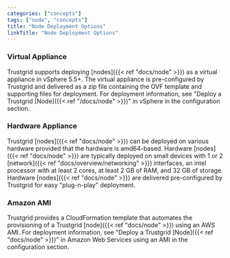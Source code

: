 ```yaml
---
categories: ["concepts"]
tags: ["node", "concepts"]
title: "Node Deployment Options"
linkTitle: "Node Deployment Options"
---
```


### Virtual Appliance

Trustgrid supports deploying [nodes]({{< ref "docs/node" >}}) as a virtual appliance in vSphere 5.5+. The virtual appliance is pre-configured by Trustgrid and delivered as a zip file containing the OVF template and supporting files for deployment. For deployment information, see "Deploy a Trustgrid [Node]({{< ref "/docs/node" >}})" in vSphere in the configuration section.

### Hardware Appliance

Trustgrid [nodes]({{< ref "docs/node" >}}) can be deployed on various hardware provided that the hardware is amd64-based. Hardware [nodes]({{< ref "docs/node" >}}) are typically deployed on small devices with 1 or 2 [network]({{< ref "docs/overview/networking" >}}) interfaces, an intel processor with at least 2 cores, at least 2 GB of RAM, and 32 GB of storage. Hardware [nodes]({{< ref "docs/node" >}}) are delivered pre-configured by Trustgrid for easy "plug-n-play" deployment.

### Amazon AMI

Trustgrid provides a CloudFormation template that automates the provisioning of a Trustgrid [node]({{< ref "docs/node" >}}) using an AWS AMI. For deployment information, see "Deploy a Trustgrid [Node]({{< ref "docs/node" >}})" in Amazon Web Services using an AMI in the configuration section.
